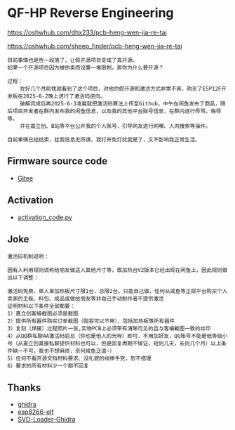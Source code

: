 # QF-HP Reverse Engineering

https://oshwhub.com/dhx233/pcb-heng-wen-jia-re-tai

https://oshwhub.com/sheep_finder/pcb-heng-wen-jia-re-tai

```
目前事情也是告一段落了，让假开源项目变成了真开源。
如果一个开源项目因为被倒卖而设置一堆限制，那你为什么要开源？

过程：
    在好几个月前我就看到了这个项目，对他的假开源和激活方式非常不爽，购买了ESP12F开发板在2025-6-2晚上进行了激活码逆向。
    破解完成后再2025-6-3凌晨就把激活码算法上传至Github，中午在闲鱼发布了商品，随后项目开发者在群内发布我的闲鱼信息，以及我的其他平台账号信息，在群内进行辱骂，侮辱等。
    并在嘉立创、B站等平台公开我的个人账号，引导网友进行网曝、人肉搜索等操作。

目前事情已经结束，挂我信息无所谓，我打开免打扰就是了，又不影响我正常生活。
```

## Firmware source code

- [Gitee](https://gitee.com/deng-hongxiang/qf_hp_software)

## Activation

- [activation_code.py](tools/activation_code.py)

## Joke

```
激活码机制说明：

因有人利用规则谎称给朋友做送人其他尺寸等，致加热台V2版本已经出现在闲鱼上，因此规则做出以下调整：

激活码免费，单人单加热板尺寸限1台，总限2台。只能自己做，任何从咸鱼等正规平台购买个人卖家的主板、料包、成品或做给朋友等非自己手动制作者不提供激活
证明材料以下条件全部都要：
1）嘉立创客编截图必须是截图
2）提供所有器件购买订单截图（阻容可以不用），包括加热板等所有器件
3）复刻（焊接）过程照片一张,实物PCB上必须带有清晰可见的且与客编截图一致的丝印
4）从QQ群私聊AA激活码启总（你也是他人的光呀）即可，不用加好友，QQ账号不能是低等级小号（从嘉立创直接私聊提供材料也可以，但是回复周期不保证，短则几天，长则几个月）以上条件缺一不可，我也不想麻烦，奈何咸鱼泛滥~）
5）任何不看开源文档材料要求、没礼貌的纯伸手党，恕不搭理
6）要求的所有材料少一个都不回复
```

## Thanks

- [ghidra](https://github.com/NationalSecurityAgency/ghidra)
- [esp8266-elf](https://github.com/bucienator/esp8266-elf)
- [SVD-Loader-Ghidra](https://github.com/leveldown-security/SVD-Loader-Ghidra)

